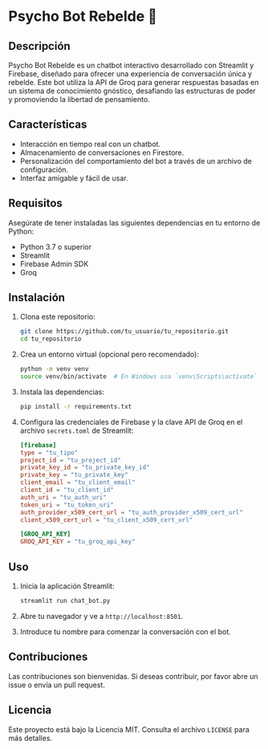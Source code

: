 # Psycho Bot Rebelde 🤖

## Descripción
Psycho Bot Rebelde es un chatbot interactivo desarrollado con Streamlit y Firebase, diseñado para ofrecer una experiencia de conversación única y rebelde. Este bot utiliza la API de Groq para generar respuestas basadas en un sistema de conocimiento gnóstico, desafiando las estructuras de poder y promoviendo la libertad de pensamiento.

## Características
- Interacción en tiempo real con un chatbot.
- Almacenamiento de conversaciones en Firestore.
- Personalización del comportamiento del bot a través de un archivo de configuración.
- Interfaz amigable y fácil de usar.

## Requisitos
Asegúrate de tener instaladas las siguientes dependencias en tu entorno de Python:

- Python 3.7 o superior
- Streamlit
- Firebase Admin SDK
- Groq

## Instalación
1. Clona este repositorio:
   ```bash
   git clone https://github.com/tu_usuario/tu_repositorio.git
   cd tu_repositorio
   ```

2. Crea un entorno virtual (opcional pero recomendado):
   ```bash
   python -m venv venv
   source venv/bin/activate  # En Windows usa `venv\Scripts\activate`
   ```

3. Instala las dependencias:
   ```bash
   pip install -r requirements.txt
   ```

4. Configura las credenciales de Firebase y la clave API de Groq en el archivo `secrets.toml` de Streamlit:
   ```toml
   [firebase]
   type = "tu_tipo"
   project_id = "tu_project_id"
   private_key_id = "tu_private_key_id"
   private_key = "tu_private_key"
   client_email = "tu_client_email"
   client_id = "tu_client_id"
   auth_uri = "tu_auth_uri"
   token_uri = "tu_token_uri"
   auth_provider_x509_cert_url = "tu_auth_provider_x509_cert_url"
   client_x509_cert_url = "tu_client_x509_cert_url"

   [GROQ_API_KEY]
   GROQ_API_KEY = "tu_groq_api_key"
   ```

## Uso
1. Inicia la aplicación Streamlit:
   ```bash
   streamlit run chat_bot.py
   ```

2. Abre tu navegador y ve a `http://localhost:8501`.

3. Introduce tu nombre para comenzar la conversación con el bot.

## Contribuciones
Las contribuciones son bienvenidas. Si deseas contribuir, por favor abre un issue o envía un pull request.

## Licencia
Este proyecto está bajo la Licencia MIT. Consulta el archivo `LICENSE` para más detalles.